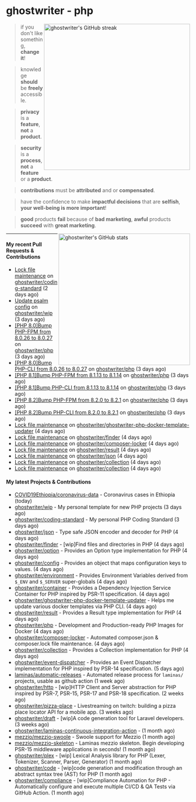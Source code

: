 # ghostwriter - php

<img alt="ghostwriter's GitHub streak" width="400px" align="right" src="https://github-readme-streak-stats.herokuapp.com/?cache_seconds=1800&user=ghostwriter">

> if you don't like something, **change it**!

> knowledge **should** be **freely** accessible.

> **privacy** is a **feature**, **not** a **product**.

> **security** is a **process**, **not** a **feature** or a **product**.

> **contributions** must be **attributed** and or **compensated**.

> have the confidence to make **impactful decisions** that are **selfish**, **your well-being is more important**!

> **good** products **fail** because of **bad marketing**, **awful** products **succeed** with **great marketing**.

<img alt="ghostwriter's GitHub stats" width="360px" align="right" src="https://github-readme-stats.vercel.app/api?cache_seconds=1800&username=ghostwriter&show_icons=true&count_private=true&hide_title=true&hide_rank=true&icon_color=333">

---

#### My recent Pull Requests & Contributions

- [Lock file maintenance](https://github.com/ghostwriter/coding-standard/pull/2) on [ghostwriter/coding-standard](https://github.com/ghostwriter/coding-standard) (2 days ago)
- [Update psalm config](https://github.com/ghostwriter/wip/pull/29) on [ghostwriter/wip](https://github.com/ghostwriter/wip) (3 days ago)
- [[PHP 8.0]Bump PHP-FPM from 8.0.26 to 8.0.27](https://github.com/ghostwriter/php/pull/272) on [ghostwriter/php](https://github.com/ghostwriter/php) (3 days ago)
- [[PHP 8.0]Bump PHP-CLI from 8.0.26 to 8.0.27](https://github.com/ghostwriter/php/pull/271) on [ghostwriter/php](https://github.com/ghostwriter/php) (3 days ago)
- [[PHP 8.1]Bump PHP-FPM from 8.1.13 to 8.1.14](https://github.com/ghostwriter/php/pull/270) on [ghostwriter/php](https://github.com/ghostwriter/php) (3 days ago)
- [[PHP 8.1]Bump PHP-CLI from 8.1.13 to 8.1.14](https://github.com/ghostwriter/php/pull/269) on [ghostwriter/php](https://github.com/ghostwriter/php) (3 days ago)
- [[PHP 8.2]Bump PHP-FPM from 8.2.0 to 8.2.1](https://github.com/ghostwriter/php/pull/268) on [ghostwriter/php](https://github.com/ghostwriter/php) (3 days ago)
- [[PHP 8.2]Bump PHP-CLI from 8.2.0 to 8.2.1](https://github.com/ghostwriter/php/pull/267) on [ghostwriter/php](https://github.com/ghostwriter/php) (3 days ago)
- [Lock file maintenance](https://github.com/ghostwriter/ghostwriter-php-docker-template-updater/pull/8) on [ghostwriter/ghostwriter-php-docker-template-updater](https://github.com/ghostwriter/ghostwriter-php-docker-template-updater) (4 days ago)
- [Lock file maintenance](https://github.com/ghostwriter/finder/pull/2) on [ghostwriter/finder](https://github.com/ghostwriter/finder) (4 days ago)
- [Lock file maintenance](https://github.com/ghostwriter/composer-locker/pull/2) on [ghostwriter/composer-locker](https://github.com/ghostwriter/composer-locker) (4 days ago)
- [Lock file maintenance](https://github.com/ghostwriter/result/pull/10) on [ghostwriter/result](https://github.com/ghostwriter/result) (4 days ago)
- [Lock file maintenance](https://github.com/ghostwriter/json/pull/12) on [ghostwriter/json](https://github.com/ghostwriter/json) (4 days ago)
- [Lock file maintenance](https://github.com/ghostwriter/collection/pull/10) on [ghostwriter/collection](https://github.com/ghostwriter/collection) (4 days ago)
- [Lock file maintenance](https://github.com/ghostwriter/collection/pull/9) on [ghostwriter/collection](https://github.com/ghostwriter/collection) (4 days ago)

#### My latest Projects & Contributions

- [COVID19Ethiopia/coronavirus-data](https://github.com/COVID19Ethiopia/coronavirus-data) - Coronavirus cases in Ethiopia (today)
- [ghostwriter/wip](https://github.com/ghostwriter/wip) - My personal template for new PHP projects (3 days ago)
- [ghostwriter/coding-standard](https://github.com/ghostwriter/coding-standard) - My personal PHP Coding Standard (3 days ago)
- [ghostwriter/json](https://github.com/ghostwriter/json) - Type safe JSON encoder and decoder for PHP (4 days ago)
- [ghostwriter/finder](https://github.com/ghostwriter/finder) - [wip]Find files and directories in PHP (4 days ago)
- [ghostwriter/option](https://github.com/ghostwriter/option) - Provides an Option type implementation for PHP (4 days ago)
- [ghostwriter/config](https://github.com/ghostwriter/config) - Provides an object that maps configuration keys to values. (4 days ago)
- [ghostwriter/environment](https://github.com/ghostwriter/environment) - Provides Environment Variables derived from `$_ENV` and `$_SERVER` super-globals (4 days ago)
- [ghostwriter/container](https://github.com/ghostwriter/container) - Provides a Dependency Injection Service Container for PHP inspired by PSR-11 specification. (4 days ago)
- [ghostwriter/ghostwriter-php-docker-template-updater](https://github.com/ghostwriter/ghostwriter-php-docker-template-updater) - Helps me update various docker templates via PHP CLI. (4 days ago)
- [ghostwriter/result](https://github.com/ghostwriter/result) - Provides a Result type implementation for PHP (4 days ago)
- [ghostwriter/php](https://github.com/ghostwriter/php) - Development and Production-ready PHP Images for Docker (4 days ago)
- [ghostwriter/composer-locker](https://github.com/ghostwriter/composer-locker) - Automated composer.json &amp; composer.lock file maintenance. (4 days ago)
- [ghostwriter/collection](https://github.com/ghostwriter/collection) - Provides a Collection implementation for PHP (4 days ago)
- [ghostwriter/event-dispatcher](https://github.com/ghostwriter/event-dispatcher) - Provides an Event Dispatcher implementation for PHP inspired by PSR-14 specification. (5 days ago)
- [laminas/automatic-releases](https://github.com/laminas/automatic-releases) - Automated release process for `laminas/` projects, usable as github action (1 week ago)
- [ghostwriter/http](https://github.com/ghostwriter/http) - [wip]HTTP Client and Server abstraction for PHP inspired by PSR-7, PSR-15, PSR-17 and PSR-18 specification. (2 weeks ago)
- [ghostwriter/pizza-place](https://github.com/ghostwriter/pizza-place) - Livestreaming on twitch: building a pizza place locator API for a mobile app. (3 weeks ago)
- [ghostwriter/draft](https://github.com/ghostwriter/draft) - [wip]A code generation tool for Laravel developers. (3 weeks ago)
- [ghostwriter/laminas-continuous-integration-action](https://github.com/ghostwriter/laminas-continuous-integration-action) -  (1 month ago)
- [mezzio/mezzio-swoole](https://github.com/mezzio/mezzio-swoole) - Swoole support for Mezzio (1 month ago)
- [mezzio/mezzio-skeleton](https://github.com/mezzio/mezzio-skeleton) - Laminas mezzio skeleton. Begin developing PSR-15 middleware applications in seconds! (1 month ago)
- [ghostwriter/plex](https://github.com/ghostwriter/plex) - [wip] Lexical Analysis library for PHP (Lexer, Tokenizer, Scanner, Parser, Generator) (1 month ago)
- [ghostwriter/code](https://github.com/ghostwriter/code) - [wip]code generation and modification through an abstract syntax tree (AST) for PHP (1 month ago)
- [ghostwriter/compliance](https://github.com/ghostwriter/compliance) - [wip]Compliance Automation for PHP - Automatically configure and execute multiple CI/CD &amp; QA Tests via GitHub Action. (1 month ago)
